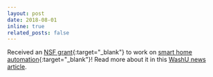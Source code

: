 ```yaml
---
layout: post
date: 2018-08-01
inline: true
related_posts: false
---
```


Received an [NSF grant](https://www.nsf.gov/awardsearch/showAward?AWD_ID=1812619){:target="_blank"} to work on [smart home automation](/projects/smart-grid-and-homes/){:target="_blank"}!
Read more about it in this [WashU news article](https://engineering.wustl.edu/news/2018/Building-the-backbone-of-a-smarter-smart-home.html).